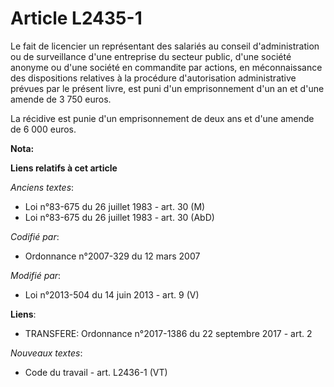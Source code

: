 # Article L2435-1

Le fait de licencier un représentant des salariés au conseil d'administration ou de surveillance d'une entreprise du secteur
public, d'une société anonyme ou d'une société en commandite par actions, en méconnaissance des dispositions relatives à la
procédure d'autorisation administrative prévues par le présent livre, est puni d'un emprisonnement d'un an et d'une amende de
3 750 euros. 

La récidive est punie d'un emprisonnement de deux ans et d'une amende de 6 000 euros.

**Nota:**



**Liens relatifs à cet article**

_Anciens textes_:

  - Loi n°83-675 du 26 juillet 1983 - art. 30 (M)
  - Loi n°83-675 du 26 juillet 1983 - art. 30 (AbD)

_Codifié par_:

  - Ordonnance n°2007-329 du 12 mars 2007

_Modifié par_:

  - Loi n°2013-504 du 14 juin 2013 - art. 9 (V)

**Liens**:

  - TRANSFERE: Ordonnance n°2017-1386 du 22 septembre 2017 - art. 2

_Nouveaux textes_:

  - Code du travail - art. L2436-1 (VT)
